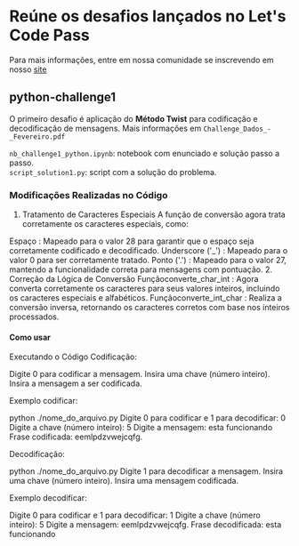 # Reúne os desafios lançados no Let's Code Pass
Para mais informações, entre em nossa comunidade se inscrevendo em nosso [site](https://letscode.com.br/lets-code-pass)

## python-challenge1
O primeiro desafio é aplicação do **Método Twist** para codificação e decodificação de mensagens. Mais informações em `Challenge_Dados_-_Fevereiro.pdf`

`nb_challenge1_python.ipynb`: notebook com enunciado e solução passo a passo.<br>
`script_solution1.py`: script com a solução do problema. 

### Modificações Realizadas no Código
1. Tratamento de Caracteres Especiais
A função de conversão agora trata corretamente os caracteres especiais, como:

Espaço : Mapeado para o valor 28 para garantir que o espaço seja corretamente codificado e decodificado.
Underscore ('_') : Mapeado para o valor 0 para ser corretamente tratado.
Ponto ('.') : Mapeado para o valor 27, mantendo a funcionalidade correta para mensagens com pontuação.
2. Correção da Lógica de Conversão
Funçãoconverte_char_int : Agora converta corretamente os caracteres para seus valores inteiros, incluindo os caracteres especiais e alfabéticos.
Funçãoconverte_int_char : Realiza a conversão inversa, retornando os caracteres corretos com base nos inteiros processados.

#### Como usar
Executando o Código
Codificação:

Digite 0 para codificar a mensagem.
Insira uma chave (número inteiro).
Insira a mensagem a ser codificada.

Exemplo codificar:

python ./nome_do_arquivo.py
Digite 0 para codificar e 1 para decodificar: 0
Digite a chave (número inteiro): 5
Digite a mensagem: esta funcionando
Frase codificada: eemlpdzvwejcqfg.

Decodificação:

python ./nome_do_arquivo.py
Digite 1 para decodificar a mensagem.
Insira uma chave (número inteiro).
Insira uma mensagem codificada.

Exemplo decodificar:

Digite 0 para codificar e 1 para decodificar: 1
Digite a chave (número inteiro): 5
Digite a mensagem: eemlpdzvwejcqfg.
Frase decodificada: esta funcionando